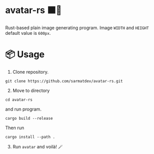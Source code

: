 # avatar-rs ⬛🦀

Rust-based plain image generating program.
Image `WIDTH` and `HEIGHT` default value is `600px`.

# 📦 Usage

1. Clone repository.

```
git clone https://github.com/sarmatdev/avatar-rs.git
```

2. Move to directory

```
cd avatar-rs
```

and run program.

```
cargo build --release
```

Then run

```
cargo install --path .
```

3. Run `avatar` and voilà! 🪄
